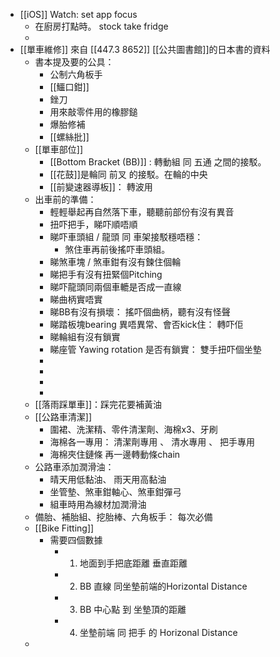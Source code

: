 - [[iOS]] Watch: set app focus
	- 在廚房打點時。 stock take fridge
	-
- [[單車維修]]  來自 [[447.3 8652]] [[公共圖書館]]的日本書的資料
	- 書本提及要的公具：
		- 公制六角板手
		- [[鱷口鉗]]
		- 銼刀
		- 用來敲零件用的橡膠鎚
		- 爆胎修補
		- [[螺絲批]]
	- [[單車部位]]
		- [[Bottom Bracket (BB)]]  :   轉動組 同 五通 之間的接駁。
		- [[花鼓]]是輪同 前叉 的接駁。在輪的中央
		- [[前變速器導板]]： 轉波用
	- 出車前的準備：
		- 輕輕舉起再自然落下車，聽聽前部份有沒有異音
		- 扭吓把手，睇吓順唔順
		- 睇吓車頭組 / 龍頭 同 車架接駁穩唔穩：
			- 煞住車再前後搖吓車頭組。
		- 睇煞車塊 / 煞車鉗有沒有鍊住個輪
		- 睇把手有沒有扭緊個Pitching
		- 睇吓龍頭同兩個車轆是否成一直線
		- 睇曲柄實唔實
		- 睇BB有沒有損壞：  搖吓個曲柄，聽有沒有怪聲
		- 睇踏板塊bearing 異唔異常、會否kick住： 轉吓佢
		- 睇輪組有沒有鎖實
		- 睇座管 Yawing rotation 是否有鎖實：  雙手扭吓個坐墊
		-
		-
		-
		-
	- [[落雨踩單車]]：踩完花要補黃油
	- [[公路車清潔]]
		- 圍裙、洗潔精、零件清潔劑、海棉x3、牙刷
		- 海棉各一專用：   清潔劑專用 、  清水專用 、 把手專用
		- 海棉夾住鏈條 再一邊轉動條chain
	- 公路車添加潤滑油：
		- 晴天用低黏油、 雨天用高黏油
		- 坐管墊、煞車鉗軸心、煞車鉗彈弓
		- 組車時用為線材加潤滑油
	- 備胎、補胎組、挖胎棒、六角板手： 每次必備
	- [[Bike Fitting]]
		- 需要四個數據
			- 1. 地面到手把底距離 垂直距離
			- 2. BB 直線 同坐墊前端的Horizontal Distance
			- 3. BB 中心點 到 坐墊頂的距離
			- 4. 坐墊前端 同 把手 的 Horizonal Distance
	-